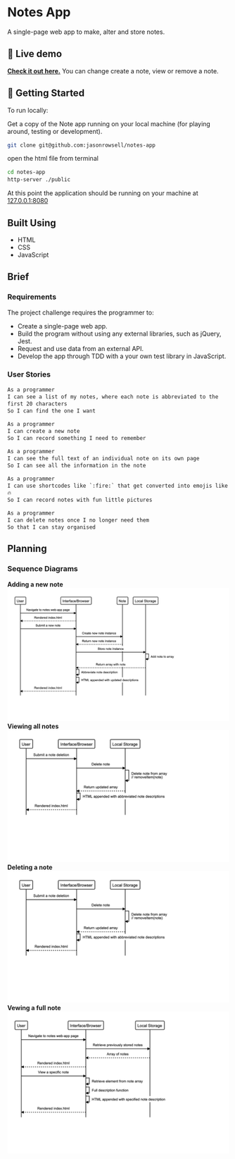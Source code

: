 # Notes App

A single-page web app to make, alter and store notes.

## 👀 Live demo

**[Check it out here.](#)** You can change create a note, view or remove a note.

## 🏁 Getting Started

To run locally:

Get a copy of the Note app running on your local machine (for playing around, testing or development).

```sh
git clone git@github.com:jasonrowsell/notes-app
```

open the html file from terminal

```sh
cd notes-app
http-server ./public
```

At this point the application should be running on your machine at [127.0.0.1:8080](http://127.0.0.1:8080/)

## Built Using

- HTML
- CSS
- JavaScript

## Brief

### Requirements

The project challenge requires the programmer to:

- Create a single-page web app.
- Build the program without using any external libraries, such as jQuery, Jest.
- Request and use data from an external API.
- Develop the app through TDD with a your own test library in JavaScript.

### User Stories

```
As a programmer
I can see a list of my notes, where each note is abbreviated to the first 20 characters
So I can find the one I want
```

```
As a programmer
I can create a new note
So I can record something I need to remember
```

```
As a programmer
I can see the full text of an individual note on its own page
So I can see all the information in the note
```

```
As a programmer
I can use shortcodes like `:fire:` that get converted into emojis like 🔥
So I can record notes with fun little pictures
```

```
As a programmer
I can delete notes once I no longer need them
So that I can stay organised
```

## Planning

### Sequence Diagrams

**Adding a new note**
![Adding a new note](./public/images/addingnote.png)
**Viewing all notes**
![Viewing all notes](./public/images/deletenote.png)
**Deleting a note**
![Deleting a note](./public/images/deletenote.png)
**Vewing a full note**
![Vewing a full note](./public/images/fulldescription.png)
